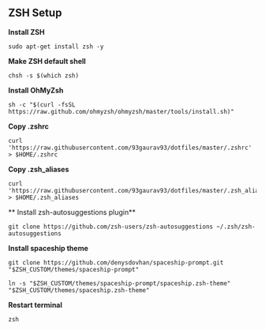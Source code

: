 ## ZSH Setup

**Install ZSH**

```
sudo apt-get install zsh -y
```

**Make ZSH default shell**

```
chsh -s $(which zsh)
```

**Install OhMyZsh**

```
sh -c "$(curl -fsSL https://raw.github.com/ohmyzsh/ohmyzsh/master/tools/install.sh)"
```

**Copy .zshrc**

```
curl 'https://raw.githubusercontent.com/93gaurav93/dotfiles/master/.zshrc' > $HOME/.zshrc
```

**Copy .zsh_aliases**

```
curl 'https://raw.githubusercontent.com/93gaurav93/dotfiles/master/.zsh_aliases' > $HOME/.zsh_aliases
```

** Install zsh-autosuggestions plugin**

```
git clone https://github.com/zsh-users/zsh-autosuggestions ~/.zsh/zsh-autosuggestions
```

**Install spaceship theme**

```
git clone https://github.com/denysdovhan/spaceship-prompt.git "$ZSH_CUSTOM/themes/spaceship-prompt"

ln -s "$ZSH_CUSTOM/themes/spaceship-prompt/spaceship.zsh-theme" "$ZSH_CUSTOM/themes/spaceship.zsh-theme"
```

**Restart terminal**

```
zsh
```



